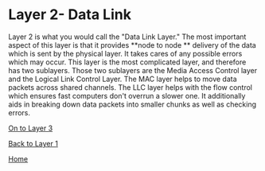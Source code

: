 # Layer 2- Data Link

Layer 2 is what you would call the "Data Link Layer." The most important aspect of this layer is that it provides **node to node ** delivery of the data which is sent by the physical layer. It takes cares of any possible errors which may occur. This layer is the most complicated layer, and therefore has two sublayers. Those two sublayers are the Media Access Control layer and the Logical Link Control Layer.  The MAC layer helps to move data packets across shared channels. The LLC layer helps with the flow control which ensures fast computers don't overrun a slower one. It additionally aids in breaking down data packets into smaller chunks as well as checking errors. 

[On to Layer 3](Layer3.md)

[Back to Layer 1](Layer1.md)

[Home](Readme.md)
